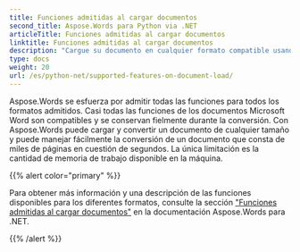 ```yaml
---
title: Funciones admitidas al cargar documentos
second_title: Aspose.Words para Python via .NET
articleTitle: Funciones admitidas al cargar documentos
linktitle: Funciones admitidas al cargar documentos
description: "Cargue su documento en cualquier formato compatible usando Python. Importa y convierte un documento de cualquier tamaño."
type: docs
weight: 20
url: /es/python-net/supported-features-on-document-load/
---
```


Aspose.Words se esfuerza por admitir todas las funciones para todos los formatos admitidos. Casi todas las funciones de los documentos Microsoft Word son compatibles y se conservan fielmente durante la conversión. Con Aspose.Words puede cargar y convertir un documento de cualquier tamaño y puede manejar fácilmente la conversión de un documento que consta de miles de páginas en cuestión de segundos. La única limitación es la cantidad de memoria de trabajo disponible en la máquina.

{{% alert color="primary" %}}

Para obtener más información y una descripción de las funciones disponibles para los diferentes formatos, consulte la sección ["Funciones admitidas al cargar documentos"](/words/net/supported-features-on-document-load/) en la documentación Aspose.Words para .NET.

{{% /alert %}}